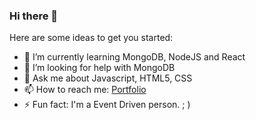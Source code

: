 ### Hi there 👋


Here are some ideas to get you started:

- 🌱 I’m currently learning MongoDB, NodeJS and React
- 🤔 I’m looking for help with MongoDB
- 💬 Ask me about Javascript, HTML5, CSS
- 📫 How to reach me: [Portfolio](https://brunothomaz.ml)
- ⚡ Fun fact: I'm a Event Driven person. ; )
